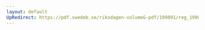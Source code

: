 ```yaml
---
layout: default
UpRedirect: https://pdf.swedeb.se/riksdagen-volumeG-pdf/199091/reg_199091/reg_199091_0904.pdf
---
```

